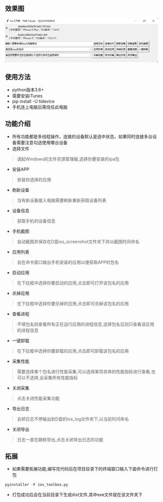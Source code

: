 ## 效果图
![iOS工具箱](iOSToolBox.png)

## 使用方法
   - python版本3.6+
   - 需要安装iTunes
   - pip install -U tidevice
   - 手机连上电脑后需信任此电脑
## 功能介绍
   - 所有功能都是多线程操作，连接的设备默认是选中状态，如果同时连接多台设备需要注意勾选使用哪台设备
   - 选择文件
   > 调起Windows的文件资源管理器,选择你要安装的ipa包
   - 安装APP
   > 安装你选择的应用
   - 刷新设备
   > 当有新设备接入电脑需要刷新重新获取设备列表
   - 设备信息
   > 获取手机的设备信息
   - 手机截图
   > 自动截图并保存在D盘ios_screenshot文件夹下并以截图时间命名
   - 应用列表
   > 会在命令窗口输出手机安装的应用以便获取APP的包名
   - 启动应用
   > 在下拉框中选择你要启动的应用,点击即可打开该包名的应用
   - 杀掉应用
   > 在下拉框中选择你要杀掉的应用,点击即可杀掉该包名的应用
   - 查看进程
   > 不填包名则查看所有正在运行应用的进程信息,选择包名后则只查看该应用的进程信息
   - 一键卸载
   > 在下拉框中选择你要卸载的应用,点击即可卸载该包名的应用
   - 采集性能
   > 需要选择某个包名进行性能采集,可以选择某项具体的性能指标进行查看,也可以不选择,会采集所有性能指标
   - 关闭采集
   > 点击关闭性能采集功能
   - 导出日志
   > 会把日志不停输出到D盘的ios_log文件夹下,以当前时间命名
   - 关闭导出
   > 日志一直在静默导出,点击关闭导出日志的功能

## 拓展
   - 如果需要拓展功能,编写完代码后在项目目录下的终端窗口输入下面命令进行打包
   ```python
pyinstaller -F ios_toolbox.py
```
   - 打包成功后会在当前目录下生成dist文件,其中exe文件就在该文件夹下